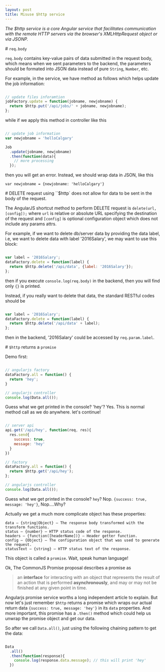 ```yaml
---
layout: post
title: Misuse $http service
---
```


*The $http service is a core Angular service that facilitates communication with the remote HTTP servers via the browser's XMLHttpRequest object or via JSONP.*

\# `req.body`

`req.body` contains key-value pairs of data submitted in the request body, which means when we sent parameters to the backend, the parameters should be formated into JSON data instead of pure `String`, `Number`, etc.

For example, in the service, we have method as follows which helps update the job information:

```javascript

// update files inforamtion
jobFactory.update = function(jobname, newjobname) {
  return $http.put('/api/jobs/' + jobname, newjobname);
};

```

while if we apply this method in controller like this

```javascript

// update job information
var newjobname = 'helloCalgary'

Job
  .update(jobname, newjobname)
  .then(function(data){
    // more processing
  });

```

then you will get an error. Instead, we should wrap data in JSON, like this

`var newjobname = {newjobname: 'helloCalgary'}`


\# DELETE request using ``$http` does not allow for data to be sent in the body of the request.  

The AngularJS shortcut method to perform DELETE request is `delete(url, [config]);` where
`url` is relative or absolute URL specifying the destination of the request and `[config]` is optional configuration object which does not include any params attrs.

For example, if we want to delete db/server data by providing the data label, i.e, we want to delete data with label '2016Salary', we may want to use this block:

```javascript

var label = '2016Salary';
dataFactory.delete = function(label) {
  return $http.delete('/api/data', {label: '2016Salary'});
};

```
then if you execute `console.log(req.body)` in the backend, then you will find only `{}` is printed.

Instead, if you really want to delete that data, the standard RESTful codes should be

```javascript

var label = '2016Salary';
dataFactory.delete = function(label) {
  return $http.delete('/api/data' + label);
};

```

then in the backend, '2016Salary' could be accessed by `req.param.label`.

\# `$http` returns a `promise`

Demo first:

```javascript

// angularjs factory
dataFactory.all = function() {
  return 'hey';
}

// angularjs controller
console.log(Data.all());

```

Guess what we get printed in the console? 'hey'? Yes. This is normal method call as we do anywhere. let's continue!

```javascript

// server api
api.get('/api/hey', function(req, res){
  res.send{
    success: true,
    message: 'hey'
  }
})

// factory
dataFactory.all = function() {
  return $http.get('/api/hey');
};

// angularjs controller
console.log(Data.all());

```
Guess what we get printed in the console? `hey`? Nop. `{success: true, message: 'hey'}`, Nop....Why?

Actually we get a much more complicate object has these properties:

```
data – {string|Object} – The response body transformed with the transform functions.
status – {number} – HTTP status code of the response.
headers – {function([headerName])} – Header getter function.
config – {Object} – The configuration object that was used to generate the request.
statusText – {string} – HTTP status text of the response.

```

This object is called a `promise`. Wait, speak human language!

Ok, The CommonJS Promise proposal describes a promise as

> an **interface** for interacting with an object
that represents the result of an action that is performed
**asynchronously**, and may or may not be finished at any given point in time.

Angularjs promise service worths a long independent article to explain. But now let's just remember `$http` returns a promise which wraps our actual return
data `{success: true, message: 'hey'}` in its `data` properties. And more important, this promise has a `.then()` method which could help us
unwrap the promise object and get our data.

So after we call `Data.all()`, just using the following chaining pattern to get the data:

```javascript

Data
  .all()
  .then(function(response){
    console.log(response.data.message); // this will print 'hey'
  })

```
